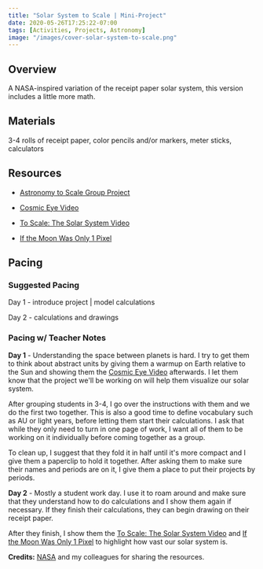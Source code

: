 ```yaml
---
title: "Solar System to Scale | Mini-Project"
date: 2020-05-26T17:25:22-07:00
tags: [Activities, Projects, Astronomy]
image: "/images/cover-solar-system-to-scale.png"
---
```


## Overview

A NASA-inspired variation of the receipt paper solar system, this version includes a little more math.

## Materials

3-4 rolls of receipt paper, color pencils and/or markers, meter sticks, calculators

## Resources

- [Astronomy to Scale Group Project](/downloads/solar-system-to-scale-group-project.pdf)

- [Cosmic Eye Video](https://youtu.be/8Are9dDbW24)

- [To Scale: The Solar System Video](https://youtu.be/zR3Igc3Rhfg)

- [If the Moon Was Only 1 Pixel](https://joshworth.com/dev/pixelspace/pixelspace_solarsystem.html)

## Pacing

### Suggested Pacing

Day 1 - introduce project | model calculations

Day 2 - calculations and drawings

### Pacing w/ Teacher Notes

**Day 1** - Understanding the space between planets is hard. I try to get them to think about abstract units by giving them a warmup on Earth relative to the Sun and showing them the [Cosmic Eye Video](https://youtu.be/8Are9dDbW24) afterwards. I let them know that the project we'll be working on will help them visualize our solar system.

After grouping students in 3-4, I go over the instructions with them and we do the first two together. This is also a good time to define vocabulary such as AU or light years, before letting them start their calculations. I ask that while they only need to turn in one page of work, I want all of them to be working on it individually before coming together as a group.

To clean up, I suggest that they fold it in half until it's more compact and I give them a paperclip to hold it together. After asking them to make sure their names and periods are on it, I give them a place to put their projects by periods.

**Day 2** - Mostly a student work day. I use it to roam around and make sure that they understand how to do calculations and I show them again if necessary. If they finish their calculations, they can begin drawing on their receipt paper.

After they finish, I show them the [To Scale: The Solar System Video](https://youtu.be/zR3Igc3Rhfg) and [If the Moon Was Only 1 Pixel](https://joshworth.com/dev/pixelspace/pixelspace_solarsystem.html) to highlight how vast our solar system is.

**Credits:** [NASA](https://www.jpl.nasa.gov/edu/teach/activity/solar-system-scroll/) and my colleagues for sharing the resources.
